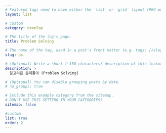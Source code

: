 ```yaml
---
# Featured tags need to have either the `list` or `grid` layout (PRO only).
layout: list

# custom
category: develop

# The title of the tag's page.
title: Problem Solving

# The name of the tag, used in a post's front matter (e.g. tags: [<slug>]).
slug: ps

# (Optional) Write a short (~150 characters) description of this featured tag.
description: >
  알고리즘 문제풀이 (Problem Solving)

# (Optional) You can disable grouping posts by date.
# no_groups: true

# Exclude this example category from the sitemap.
# DON'T USE THIS SETTING IN YOUR CATEGORIES!
sitemap: false

#custom
list: true
order: 2
---
```

